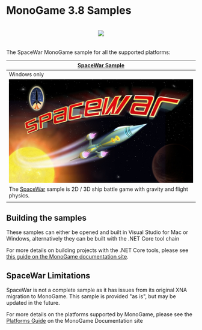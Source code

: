 # MonoGame 3.8 Samples

<p align="center">
<br/>
  <img src="https://raw.githubusercontent.com/Mono-Game/MonoGame.Logo/master/FullColorOnLight/HorizontalLogo_128px.png"/>
<br/>
<br/>
</p>

The SpaceWar MonoGame sample for all the supported platforms:


[SpaceWar Sample](SpaceWar/README.md) |
|-|
Windows only |
[![SpaceWar Sample](SpaceWar/Content/Textures/Spacewar_Title_FINAL.jpg)](SpaceWar/README.md) |
The [SpaceWar](SpaceWar/README.md) sample is 2D / 3D ship battle game with gravity and flight physics.|
|||

## Building the samples

These samples can either be opened and built in Visual Studio for Mac or Windows, alternatively they can be built with the .NET Core tool chain 

For more details on building projects with the .NET Core tools, please see [this guide on the MonoGame documentation site](https://docs.monogame.net/articles/packaging_games.html).

## SpaceWar Limitations

SpaceWar is not a complete sample as it has issues from its original XNA migration to MonoGame.  This sample is provided "as is", but may be updated in the future.

For more details on the platforms supported by MonoGame, please see the [Platforms Guide](https://docs.monogame.net/articles/platforms/0_platforms.html) on the MonoGame Documentation site

